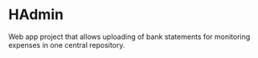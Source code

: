 # HAdmin
Web app project that allows uploading of bank statements for monitoring expenses in one central repository.

